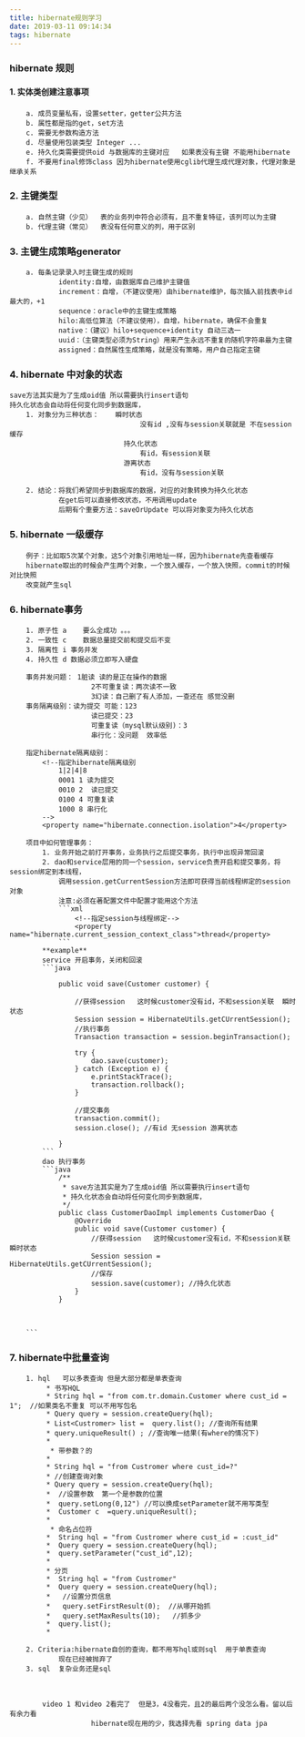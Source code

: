 ```yaml
---
title: hibernate规则学习
date: 2019-03-11 09:14:34
tags: hibernate
---
```


### hibernate 规则

<!--more-->

#### 1. 实体类创建注意事项

```
	a. 成员变量私有，设置setter，getter公共方法
	b. 属性都是指的get，set方法 
	c. 需要无参数构造方法
	d. 尽量使用包装类型 Integer ...
	e. 持久化类需要提供oid 与数据库的主键对应   如果表没有主键 不能用hibernate
	f. 不要用final修饰class 因为hibernate使用cglib代理生成代理对象，代理对象是继承关系
```

### 2. 主键类型

```
	a. 自然主键（少见）  表的业务列中符合必须有，且不重复特征，该列可以为主键
	b. 代理主键（常见）  表没有任何意义的列，用于区别
```

### 3. 主键生成策略generator

```
	a. 每条记录录入时主键生成的规则 
			identity:自增，由数据库自己维护主键值
            increment：自增，（不建议使用）由hibernate维护，每次插入前找表中id最大的，+1
            sequence：oracle中的主键生成策略
            hilo:高低位算法（不建议使用），自增，hibernate，确保不会重复
            native：（建议）hilo+sequence+identity 自动三选一
            uuid：（主键类型必须为String）用来产生永远不重复的随机字符串最为主键
            assigned：自然属性生成策略，就是没有策略，用户自己指定主键
```

### 4. hibernate 中对象的状态

```
save方法其实是为了生成oid值 所以需要执行insert语句
持久化状态会自动将任何变化同步到数据库，
	1. 对象分为三种状态： 	瞬时状态
								没有id ,没有与session关联就是 不在session缓存
							持久化状态
								有id，有session关联
							游离状态
								有id，没有与session关联
								
	2. 结论：将我们希望同步到数据库的数据，对应的对象转换为持久化状态
			在get后可以直接修改状态，不用调用update
			后期有个重要方法：saveOrUpdate 可以将对象变为持久化状态
```

### 5. hibernate 一级缓存

```
	例子：比如取5次某个对象，这5个对象引用地址一样，因为hibernate先查看缓存
	hibernate取出的时候会产生两个对象，一个放入缓存，一个放入快照，commit的时候对比快照
	改变就产生sql
```

### 6. hibernate事务

```
	1. 原子性 a	要么全成功 。。。
	2. 一致性 c	数据总量提交前和提交后不变
	3. 隔离性 i 事务并发
	4. 持久性 d 数据必须立即写入硬盘
	
	事务并发问题： 1脏读 读的是正在操作的数据
					2不可重复读：两次读不一致
					3幻读：自己删了有人添加，一查还在 感觉没删
	事务隔离级别：读为提交 可能：123
					读已提交：23
					可重复读（mysql默认级别)：3
					串行化：没问题  效率低

	指定hibernate隔离级别：			
		<!--指定hibernate隔离级别
			1|2|4|8
			0001 1 读为提交
			0010 2  读已提交
			0100 4 可重复读
			1000 8 串行化
		-->
		<property name="hibernate.connection.isolation">4</property>

	项目中如何管理事务：
		1. 业务开始之前打开事务，业务执行之后提交事务，执行中出现异常回滚
		2. dao和service层用的同一个session，service负责开启和提交事务，将session绑定到本线程，
			调用session.getCurrentSession方法即可获得当前线程绑定的session对象
			注意:必须在著配置文件中配置才能用这个方法
			```xml				
				<!--指定session与线程绑定-->
				<property name="hibernate.current_session_context_class">thread</property>
			```
		**example**
		service 开启事务，关闭和回滚
		```java
		
			public void save(Customer customer) {

				//获得session   这时候customer没有id，不和session关联  瞬时状态
				Session session = HibernateUtils.getCUrrentSession();
				//执行事务
				Transaction transaction = session.beginTransaction();

				try {
					dao.save(customer);
				} catch (Exception e) {
					e.printStackTrace();
					transaction.rollback();
				}

				//提交事务
				transaction.commit();
				session.close(); //有id 无session 游离状态

			}
		```
		dao 执行事务
		```java
			/**
			 * save方法其实是为了生成oid值 所以需要执行insert语句
			 * 持久化状态会自动将任何变化同步到数据库，
			 */
			public class CustomerDaoImpl implements CustomerDao {
				@Override
				public void save(Customer customer) {
					//获得session   这时候customer没有id，不和session关联  瞬时状态
					Session session = HibernateUtils.getCUrrentSession();
					//保存
					session.save(customer); //持久化状态
				}
			}
```

​	

```
	```
```

### 7. hibernate中批量查询

```
	1. hql   可以多表查询 但是大部分都是单表查询
		 * 书写HQL
		 * String hql = "from com.tr.domain.Customer where cust_id = 1";  //如果类名不重复 可以不用写包名
		 * Query query = session.createQuery(hql);
		 * List<Custromer> list =  query.list(); //查询所有结果
		 * query.uniqueResult() ; //查询唯一结果(有where的情况下)
		 *
		  * 带参数？的
		 *
		 * String hql = "from Custromer where cust_id=?"
		 * //创建查询对象
		 * Query query = session.createQuery(hql);
		 *  //设置参数  第一个是参数的位置
		 *  query.setLong(0,12") //可以换成setParameter就不用写类型
		 *  Customer c  =query.uniqueResult();
		 *
		  * 命名占位符
		 *  String hql = "from Custromer where cust_id = :cust_id"
		 *  Query query = session.createQuery(hql);
		 *  query.setParameter("cust_id",12);
		 *
		 * 分页
		 *  String hql = "from Custromer"
		 *  Query query = session.createQuery(hql);
		 *   //设置分页信息
		 *   query.setFirstResult(0);  //从哪开始抓
		 *   query.setMaxResults(10);   //抓多少
		 *  query.list();
		 *
		 
	2. Criteria:hibernate自创的查询，都不用写hql或则sql  用于单表查询
			现在已经被抛弃了
	3. sql  复杂业务还是sql
```

​			

```
		video 1 和video 2看完了  但是3，4没看完，且2的最后两个没怎么看。留以后有余力看
					hibernate现在用的少，我选择先看 spring data jpa
```

​		